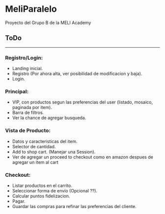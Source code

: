 # MeliParalelo
Proyecto del Grupo B de la MELI Academy

## ToDo
----
### Registro/Login:
- Landing inicial.
- Registro (Por ahora alta, ver posibilidad de modificacion y baja).
- Login.

### Principal:
- VIP, con productos segun las preferencias del user (listado, mosaico, paginada por item).
- Barra de filtros.
- Ver la chance de agregar busqueda.

### Vista de Producto:
- Datos y caracteristicas del item.
- Selector de cantidad.
- Add to shop cart. (Manejar una Session).
- Ver de agregar un proceed to checkout como en amazon despues de agregar un item al cart

### Checkout:
- Listar productos en el carrito.
- Seleccionar forma de envío (Opcional ??).
- Calcular puntos fidelizacion.
- Pagar.
- Guardar las compras para refinar las preferencias del cliente.
